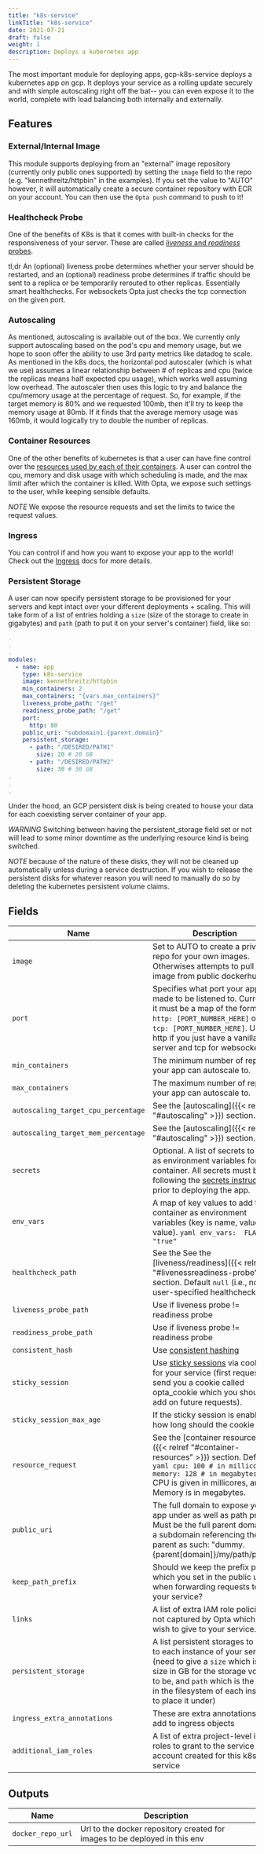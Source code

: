 ```yaml
---
title: "k8s-service"
linkTitle: "k8s-service"
date: 2021-07-21
draft: false
weight: 1
description: Deploys a kubernetes app
---
```


The most important module for deploying apps, gcp-k8s-service deploys a kubernetes app on gcp.
It deploys your service as a rolling update securely and with simple autoscaling right off the bat-- you
can even expose it to the world, complete with load balancing both internally and externally.

## Features

### External/Internal Image

This module supports deploying from an "external" image repository (currently only public ones supported)
by setting the `image` field to the repo (e.g. "kennethreitz/httpbin" in the examples). If you set the value to "AUTO" however,
it will automatically create a secure container repository with ECR on your account. You can then use the `Opta push`
command to push to it!

### Healthcheck Probe

One of the benefits of K8s is that it comes with built-in checks for the responsiveness of your server. These are called
[_liveness_ and _readiness_ probes](https://kubernetes.io/docs/tasks/configure-pod-container/configure-liveness-readiness-startup-probes/).

tl;dr An (optional) liveness probe determines whether your server should be restarted, and an (optional) readiness probe determines if traffic should
be sent to a replica or be temporarily rerouted to other replicas. Essentially smart healthchecks. For websockets Opta
just checks the tcp connection on the given port.

### Autoscaling

As mentioned, autoscaling is available out of the box. We currently only support autoscaling
based on the pod's cpu and memory usage, but we hope to soon offer the ability to use 3rd party metrics like datadog
to scale. As mentioned in the k8s docs, the horizontal pod autoscaler (which is what we use) assumes a linear relationship between # of replicas
and cpu (twice the replicas means half expected cpu usage), which works well assuming low overhead.
The autoscaler then uses this logic to try and balance the cpu/memory usage at the percentage of request. So, for example,
if the target memory is 80% and we requested 100mb, then it'll try to keep the memory usage at 80mb. If it finds that
the average memory usage was 160mb, it would logically try to double the number of replicas.

### Container Resources

One of the other benefits of kubernetes is that a user can have fine control over the [resources used by each of their containers](https://kubernetes.io/docs/concepts/configuration/manage-resources-containers/).
A user can control the cpu, memory and disk usage with which scheduling is made, and the max limit after which the container is killed.
With Opta, we expose such settings to the user, while keeping sensible defaults.

_NOTE_ We expose the resource requests and set the limits to twice the request values.

### Ingress

You can control if and how you want to expose your app to the world! Check out
the [Ingress](/tutorials/ingress) docs for more details.

### Persistent Storage
A user can now specify persistent storage to be provisioned for your servers and kept intact over your different
deployments + scaling. This will take form of a list of entries holding a `size` (size of the storage to create in
gigabytes) and `path` (path to put it on your server's container) field, like so:
```yaml
.
.
.
modules:
  - name: app
    type: k8s-service
    image: kennethreitz/httpbin
    min_containers: 2
    max_containers: "{vars.max_containers}"
    liveness_probe_path: "/get"
    readiness_probe_path: "/get"
    port:
      http: 80
    public_uri: "subdomain1.{parent.domain}"
    persistent_storage:
      - path: "/DESIRED/PATH1"
        size: 20 # 20 GB
      - path: "/DESIRED/PATH2"
        size: 30 # 30 GB
.
.
.
```
Under the hood, an GCP persistent disk is being created to house your data for each coexisting server container of your app.

_WARNING_ Switching between having the persistent_storage field set or not will lead to some minor downtime as the
underlying resource kind is being switched.

_NOTE_ because of the nature of these disks, they will not be cleaned up automatically unless during a service
destruction. If you wish to release the persistent disks for whatever reason you will need to manually do so by deleting
the kubernetes persistent volume claims.


## Fields


| Name      | Description | Default | Required |
| ----------- | ----------- | ------- | -------- |
| `image` | Set to AUTO to create a private repo for your own images. Otherwises attempts to pull image from public dockerhub | `None` | True |
| `port` | Specifies what port your app was made to be listened to. Currently it must be a map of the form `http: [PORT_NUMBER_HERE]` or `tcp: [PORT_NUMBER_HERE]`. Use http if you just have a vanilla http server and tcp for websockets.  | *none* | False |
| `min_containers` | The minimum number of replicas your app can autoscale to. | `1` | False |
| `max_containers` | The maximum number of replicas your app can autoscale to. | `3` | False |
| `autoscaling_target_cpu_percentage` | See the [autoscaling]({{< relref "#autoscaling" >}}) section. | `80` | False |
| `autoscaling_target_mem_percentage` | See the [autoscaling]({{< relref "#autoscaling" >}}) section. | `80` | False |
| `secrets` | Optional. A list of secrets to add as environment variables for your container. All secrets must be set following the [secrets instructions](/tutorials/secrets) prior to deploying the app. | `[]` | False |
| `env_vars` | A map of key values to add to the container as environment variables (key is name, value is value). ```yaml env_vars:  FLAG: "true" ```  | `[]` | False |
| `healthcheck_path` | See the See the [liveness/readiness]({{< relref "#livenessreadiness-probe" >}}) section. Default `null` (i.e., no user-specified healthchecks) | `None` | False |
| `liveness_probe_path` | Use if liveness probe != readiness probe | `None` | False |
| `readiness_probe_path` | Use if liveness probe != readiness probe | `None` | False |
| `consistent_hash` | Use [consistent hashing](https://www.nginx.com/resources/wiki/modules/consistent_hash/) | `None` | False |
| `sticky_session` | Use [sticky sessions](https://stackoverflow.com/questions/10494431/sticky-and-non-sticky-sessions) via cookies for your service (first request will send you a cookie called opta_cookie which you should add on future requests). | `False` | False |
| `sticky_session_max_age` | If the sticky session is enabled, how long should the cookie last? | `86400` | False |
| `resource_request` | See the [container resources]({{< relref "#container-resources" >}}) section. Default ```yaml cpu: 100 # in millicores memory: 128 # in megabytes ``` CPU is given in millicores, and Memory is in megabytes.  | `{'cpu': 100, 'memory': 128}` | False |
| `public_uri` | The full domain to expose your app under as well as path prefix. Must be the full parent domain or a subdomain referencing the parent as such: "dummy.{parent[domain]}/my/path/prefix"  | `[]` | False |
| `keep_path_prefix` | Should we keep the prefix path which you set in the public uri when forwarding requests to your service? | `False` | False |
| `links` | A list of extra IAM role policies not captured by Opta which you wish to give to your service. | `[]` | False |
| `persistent_storage` | A list persistent storages to add to each instance of your service (need to give a `size` which is the size in GB for the storage volume to be, and `path` which is the path in the filesystem of each instance to place it under)  | `[]` | False |
| `ingress_extra_annotations` | These are extra annotations to add to ingress objects  | `{}` | False |
| `additional_iam_roles` | A list of extra project-level iam roles to grant to the service account created for this k8s service | `[]` | False |

## Outputs


| Name      | Description |
| ----------- | ----------- |
| `docker_repo_url` | Url to the docker repository created for images to be deployed in this env |